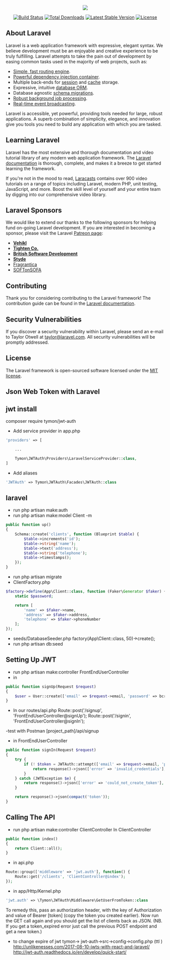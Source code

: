 <p align="center"><img src="https://laravel.com/assets/img/components/logo-laravel.svg"></p>

<p align="center">
<a href="https://travis-ci.org/laravel/framework"><img src="https://travis-ci.org/laravel/framework.svg" alt="Build Status"></a>
<a href="https://packagist.org/packages/laravel/framework"><img src="https://poser.pugx.org/laravel/framework/d/total.svg" alt="Total Downloads"></a>
<a href="https://packagist.org/packages/laravel/framework"><img src="https://poser.pugx.org/laravel/framework/v/stable.svg" alt="Latest Stable Version"></a>
<a href="https://packagist.org/packages/laravel/framework"><img src="https://poser.pugx.org/laravel/framework/license.svg" alt="License"></a>
</p>

## About Laravel

Laravel is a web application framework with expressive, elegant syntax. We believe development must be an enjoyable and creative experience to be truly fulfilling. Laravel attempts to take the pain out of development by easing common tasks used in the majority of web projects, such as:

- [Simple, fast routing engine](https://laravel.com/docs/routing).
- [Powerful dependency injection container](https://laravel.com/docs/container).
- Multiple back-ends for [session](https://laravel.com/docs/session) and [cache](https://laravel.com/docs/cache) storage.
- Expressive, intuitive [database ORM](https://laravel.com/docs/eloquent).
- Database agnostic [schema migrations](https://laravel.com/docs/migrations).
- [Robust background job processing](https://laravel.com/docs/queues).
- [Real-time event broadcasting](https://laravel.com/docs/broadcasting).

Laravel is accessible, yet powerful, providing tools needed for large, robust applications. A superb combination of simplicity, elegance, and innovation give you tools you need to build any application with which you are tasked.

## Learning Laravel

Laravel has the most extensive and thorough documentation and video tutorial library of any modern web application framework. The [Laravel documentation](https://laravel.com/docs) is thorough, complete, and makes it a breeze to get started learning the framework.

If you're not in the mood to read, [Laracasts](https://laracasts.com) contains over 900 video tutorials on a range of topics including Laravel, modern PHP, unit testing, JavaScript, and more. Boost the skill level of yourself and your entire team by digging into our comprehensive video library.

## Laravel Sponsors

We would like to extend our thanks to the following sponsors for helping fund on-going Laravel development. If you are interested in becoming a sponsor, please visit the Laravel [Patreon page](http://patreon.com/taylorotwell):

- **[Vehikl](http://vehikl.com)**
- **[Tighten Co.](https://tighten.co)**
- **[British Software Development](https://www.britishsoftware.co)**
- **[Styde](https://styde.net)**
- [Fragrantica](https://www.fragrantica.com)
- [SOFTonSOFA](https://softonsofa.com/)

## Contributing

Thank you for considering contributing to the Laravel framework! The contribution guide can be found in the [Laravel documentation](http://laravel.com/docs/contributions).

## Security Vulnerabilities

If you discover a security vulnerability within Laravel, please send an e-mail to Taylor Otwell at taylor@laravel.com. All security vulnerabilities will be promptly addressed.

## License

The Laravel framework is open-sourced software licensed under the [MIT license](http://opensource.org/licenses/MIT).

## Json Web Token with Laravel 
## jwt install
composer require tymon/jwt-auth

- Add service provider in app.php
```php
'providers' => [

    ...

    Tymon\JWTAuth\Providers\LaravelServiceProvider::class,
]
```
- Add aliases
```php
'JWTAuth' => Tymon\JWTAuth\Facades\JWTAuth::class
```

## laravel

- run php artisan make:auth
- run php artisan make:model Client -m
```php
public function up()
{
    Schema::create('clients', function (Blueprint $table) {
        $table->increments('id');
        $table->string('name');
        $table->text('address');
        $table->string('telephone');
        $table->timestamps();
    });
}
```
- run php artisan migrate
- ClientFactory.php
```php
$factory->define(App\Client::class, function (Faker\Generator $faker) {
    static $password;

    return [
        'name' => $faker->name,
        'address' => $faker->address,
        'telephone' => $faker->phoneNumber
    ];
});
```
- seeds/DatabaseSeeder.php
factory(App\Client::class, 50)->create();
- run php artisan db:seed

## Setting Up JWT
- run php artisan make:controller FrontEndUserController
- in 
```php
public function signUp(Request $request)
{
    $user = User::create(['email' => $request->email, 'password' => bcrypt($request->password)]);
}
```
- In our routes/api.php
Route::post('/signup', 'FrontEndUserController@signUp');
Route::post('/signin', 'FrontEndUserController@signIn');

-test with Postman
 [project_path]/api/signup

- in FrontEndUserController
```php
public function signIn(Request $request)
{
    try {
        if (! $token = JWTAuth::attempt(['email' => $request->email, 'password' => $request->password])) {
            return response()->json(['error' => 'invalid_credentials'], 401);
        }
    } catch (JWTException $e) {
        return response()->json(['error' => 'could_not_create_token'], 500);
    }

    return response()->json(compact('token'));
}
```
## Calling The API
- run php artisan make:controller ClientController
In ClientController
```php
public function index()
{
    return Client::all();
}
```
- in api.php
```php
Route::group(['middleware' => 'jwt.auth'], function() {
    Route::get('/clients', 'ClientController@index');
});
```
- in app/Http/Kernel.php
```php
'jwt.auth' => \Tymon\JWTAuth\Middleware\GetUserFromToken::class
```
To remedy this, pass an authorization header, with the key of Authorization and value of Bearer [token] (copy the token you created earlier). Now run the GET call again and you should get the list of clients back as JSON. (NB. If you get a token_expired error just call the previous POST endpoint and get a new token.)


- to change expire of jwt
tymon-> jwt-auth->src->config->config.php (ttl  )
http://unlikenesses.com/2017-08-10-jwts-with-react-and-laravel/
http://jwt-auth.readthedocs.io/en/develop/quick-start/